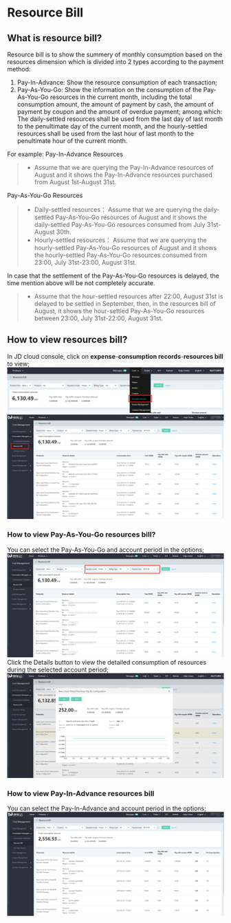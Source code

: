 # Resource Bill
## What is resource bill?
Resource bill is to show the summery of monthly consumption based on the resources dimension which is divided into 2 types according to the payment method:
1. Pay-In-Advance: Show the resource consumption of each transaction;
2. Pay-As-You-Go: Show the information on the consumption of the Pay-As-You-Go resources in the current month, including the total consumption amount, the amount of payment by cash, the amount of payment by coupon and the amount of overdue payment; among which: The daily-settled resources shall be used from the last day of last month to the penultimate day of the current month, and the hourly-settled resources shall be used from the last hour of last month to the penultimate hour of the current month.

For example:
Pay-In-Advance Resources

 >- Assume that we are querying the Pay-In-Advance resources of August and it shows the Pay-In-Advance resources purchased from August 1st-August 31st. 
  
Pay-As-You-Go Resources

  >- Daily-settled resources： Assume that we are querying the daily-settled Pay-As-You-Go resources of August and it shows the daily-settled Pay-As-You-Go resources consumed from July 31st-August 30th.
  >- Hourly-settled resources： Assume that we are querying the hourly-settled Pay-As-You-Go resources of August and it shows the hourly-settled Pay-As-You-Go resources consumed from 23:00, July 31st-23:00, August 31st.
  
In case that the settlement of the Pay-As-You-Go resources is delayed, the time mention above will be not completely accurate.
>- Assume that the hour-settled resources after 22:00, August 31st is delayed to be settled in September, then, in the resources bill of August, it shows the hour-settled Pay-As-You-Go resources between 23:00, July 31st-22:00, August 31st.

## How to view resources bill?
In JD cloud console, click on **expense**-**consumption records**-**resources bill** to view;
![file-list](../../../../image/Finance/Billing/resource-1.png)
![file-list](../../../../image/Finance/Billing/resource-2.png)

### How to view Pay-As-You-Go resources bill?
You can select the Pay-As-You-Go and account period in the options;
![file-list](../../../../image/Finance/Billing/resource-3.png)
Click the Details button to view the detailed consumption of resources during the selected account period;
![file-list](../../../../image/Finance/Billing/resource-4.png)
### How to view Pay-In-Advance resources bill
You can select the Pay-In-Advance and account period in the options;
![file-list](../../../../image/Finance/Billing/resource-5.png)
